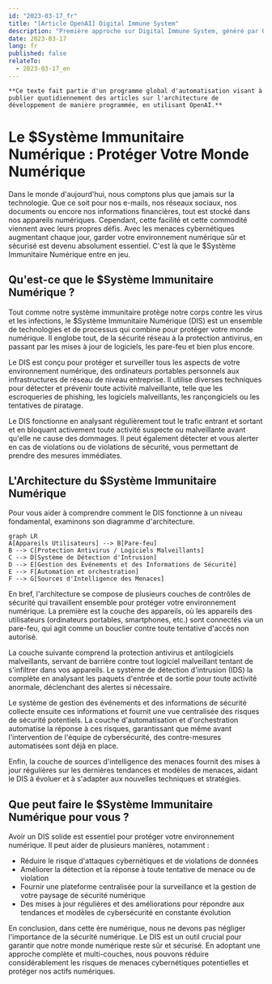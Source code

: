 ```yaml
---
id: "2023-03-17_fr"
title: "[Article OpenAI] Digital Immune System"
description: "Première approche sur Digital Immune System, généré par OpenAI"
date: 2023-03-17
lang: fr
published: false
relateTo:
  - 2023-03-17_en
---
```


`**Ce texte fait partie d'un programme global d'automatisation visant à publier quotidiennement des articles sur l'architecture de développement de manière programmée, en utilisant OpenAI.**`



# Le $Système Immunitaire Numérique : Protéger Votre Monde Numérique

Dans le monde d'aujourd'hui, nous comptons plus que jamais sur la technologie. Que ce soit pour nos e-mails, nos réseaux sociaux, nos documents ou encore nos informations financières, tout est stocké dans nos appareils numériques. Cependant, cette facilité et cette commodité viennent avec leurs propres défis. Avec les menaces cybernétiques augmentant chaque jour, garder votre environnement numérique sûr et sécurisé est devenu absolument essentiel. C'est là que le $Système Immunitaire Numérique entre en jeu.

## Qu'est-ce que le $Système Immunitaire Numérique ?

Tout comme notre système immunitaire protège notre corps contre les virus et les infections, le $Système Immunitaire Numérique (DIS) est un ensemble de technologies et de processus qui combine pour protéger votre monde numérique. Il englobe tout, de la sécurité réseau à la protection antivirus, en passant par les mises à jour de logiciels, les pare-feu et bien plus encore.

Le DIS est conçu pour protéger et surveiller tous les aspects de votre environnement numérique, des ordinateurs portables personnels aux infrastructures de réseau de niveau entreprise. Il utilise diverses techniques pour détecter et prévenir toute activité malveillante, telle que les escroqueries de phishing, les logiciels malveillants, les rançongiciels ou les tentatives de piratage.

Le DIS fonctionne en analysant régulièrement tout le trafic entrant et sortant et en bloquant activement toute activité suspecte ou malveillante avant qu'elle ne cause des dommages. Il peut également détecter et vous alerter en cas de violations ou de violations de sécurité, vous permettant de prendre des mesures immédiates.

## L'Architecture du $Système Immunitaire Numérique

Pour vous aider à comprendre comment le DIS fonctionne à un niveau fondamental, examinons son diagramme d'architecture.

```mermaid
graph LR
A[Appareils Utilisateurs] --> B[Pare-feu]
B --> C[Protection Antivirus / Logiciels Malveillants]
C --> D[Système de Détection d'Intrusion]
D --> E[Gestion des Événements et des Informations de Sécurité]
E --> F[Automation et orchestration]
F --> G[Sources d'Intelligence des Menaces]
```

En bref, l'architecture se compose de plusieurs couches de contrôles de sécurité qui travaillent ensemble pour protéger votre environnement numérique. La première est la couche des appareils, où les appareils des utilisateurs (ordinateurs portables, smartphones, etc.) sont connectés via un pare-feu, qui agit comme un bouclier contre toute tentative d'accès non autorisé.

La couche suivante comprend la protection antivirus et antilogiciels malveillants, servant de barrière contre tout logiciel malveillant tentant de s'infiltrer dans vos appareils. Le système de détection d'intrusion (IDS) la complète en analysant les paquets d'entrée et de sortie pour toute activité anormale, déclenchant des alertes si nécessaire.

Le système de gestion des événements et des informations de sécurité collecte ensuite ces informations et fournit une vue centralisée des risques de sécurité potentiels. La couche d'automatisation et d'orchestration automatise la réponse à ces risques, garantissant que même avant l'intervention de l'équipe de cybersécurité, des contre-mesures automatisées sont déjà en place.

Enfin, la couche de sources d'intelligence des menaces fournit des mises à jour régulières sur les dernières tendances et modèles de menaces, aidant le DIS à évoluer et à s'adapter aux nouvelles techniques et stratégies.

## Que peut faire le $Système Immunitaire Numérique pour vous ?

Avoir un DIS solide est essentiel pour protéger votre environnement numérique. Il peut aider de plusieurs manières, notamment :

- Réduire le risque d'attaques cybernétiques et de violations de données
- Améliorer la détection et la réponse à toute tentative de menace ou de violation
- Fournir une plateforme centralisée pour la surveillance et la gestion de votre paysage de sécurité numérique
- Des mises à jour régulières et des améliorations pour répondre aux tendances et modèles de cybersécurité en constante évolution

En conclusion, dans cette ère numérique, nous ne devons pas négliger l'importance de la sécurité numérique. Le DIS est un outil crucial pour garantir que notre monde numérique reste sûr et sécurisé. En adoptant une approche complète et multi-couches, nous pouvons réduire considérablement les risques de menaces cybernétiques potentielles et protéger nos actifs numériques.